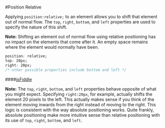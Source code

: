 #Position Relative

Applying `position:relative;` to an element allows you to shift that element out of normal flow. The `top`, `right`, `bottom`, and `left` properties are used to specify the nature of this shift.

**Note:** Shifting an element out of normal flow using relative positioning has no impact on the elements that come after it. An empty space remains where the element would normally have been.

```css
position: relative;
top: 20px;
right: 20px;
/* other possible properties include bottom and left */
```

####[jsFiddle](http://jsfiddle.net/cameron89/kMah2/)

**Note:** The `top`, `right`, `bottom`, and `left` properties behave opposite of what you might expect. Specifying `right:20px`, for example, actually shifts the element 20 pixels to the left. This actually makes sense if you think of the element moving inwards from the right instead of moving to the right. This logic is consistent with the way absolute positioning works. Quite frankly, absolute positioning make more intuitive sense than relative positioning with its use of `top`, `right`, `bottom`, and `left`.

